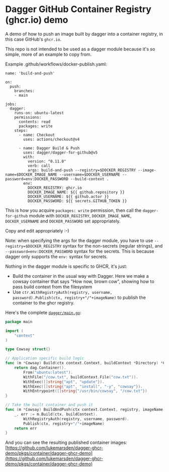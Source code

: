 # Dagger GitHub Container Registry (ghcr.io) demo

A demo of how to push an image built by dagger into a container registry, in this case GitHub's `ghcr.io`.

This repo is not intended to be used as a dagger module because it's so simple, more of an example to copy from.

Example .github/workflows/docker-publish.yaml:

```
name: 'build-and-push'

on:
  push:
    branches:
    - main

jobs:
  dagger:
    runs-on: ubuntu-latest
    permissions:
      contents: read
      packages: write
    steps:
      - name: Checkout
        uses: actions/checkout@v4

      - name: Dagger Build & Push
        uses: dagger/dagger-for-github@v5
        with:
          version: "0.11.0"
          verb: call
          args: build-and-push --registry=$DOCKER_REGISTRY --image-name=$DOCKER_IMAGE_NAME --username=$DOCKER_USERNAME --password=env:DOCKER_PASSWORD --build-context .
        env:
          DOCKER_REGISTRY: ghcr.io
          DOCKER_IMAGE_NAME: ${{ github.repository }}
          DOCKER_USERNAME: ${{ github.actor }}
          DOCKER_PASSWORD: ${{ secrets.GITHUB_TOKEN }}
```

This is how you acquire `packages: write` permission, then call the `dagger-for-github` module with `DOCKER_REGISTRY`, `DOCKER_IMAGE_NAME`, `DOCKER_USERNAME` and `DOCKER_PASSWORD` set appropriately.

Copy and edit appropriately :-)

Note: when specifying the args for the dagger module, you have to use `--registry=$DOCKER_REGISTRY` syntax for the non-secrets (regular strings), and `--password=env:DOCKER_PASSWORD` syntax for the secrets. This is because dagger only supports the `env:` syntax for secrets.

Nothing in the dagger module is specific to GHCR, it's just:

* Build the container in the usual way with Dagger. Here we make a cowsay
  container that says "How now, brown cow", showing how to pass build context
  from the filesystem
* Use `ctr.WithRegistryAuth(registry, username, password).Publish(ctx, registry+"/"+imageName)`
  to publish the container to the ghcr registry.

Here's the complete [`dagger/main.go`](dagger/main.go):
```go
package main

import (
	"context"
)

type Cowsay struct{}

// Application specific build logic
func (m *Cowsay) Build(ctx context.Context, buildContext *Directory) *Container {
	return dag.Container().
		From("ubuntu:latest").
		WithFile("/cow.txt", buildContext.File("cow.txt")).
		WithExec([]string{"apt", "update"}).
		WithExec([]string{"apt", "install", "-y", "cowsay"}).
		WithEntrypoint([]string{"/usr/bin/cowsay", "/cow.txt"})
}

// Take the built container and push it
func (m *Cowsay) BuildAndPush(ctx context.Context, registry, imageName, username string, password *Secret, buildContext *Directory) error {
	_, err := m.Build(ctx, buildContext).
		WithRegistryAuth(registry, username, password).
		Publish(ctx, registry+"/"+imageName)
	return err
}
```

And you can see the resulting published container images: [https://github.com/lukemarsden/dagger-ghcr-demo/pkgs/container/dagger-ghcr-demo](https://github.com/lukemarsden/dagger-ghcr-demo/pkgs/container/dagger-ghcr-demo)